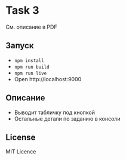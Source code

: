 # Task 3

См. описание в PDF

## Запуск

- `npm install`
- `npm run build`
- `npm run live`
- Open http://localhost:9000

## Описание
- Выводит табличку под кнопкой
- Остальные детали по заданию в консоли

## License

MIT Licence
